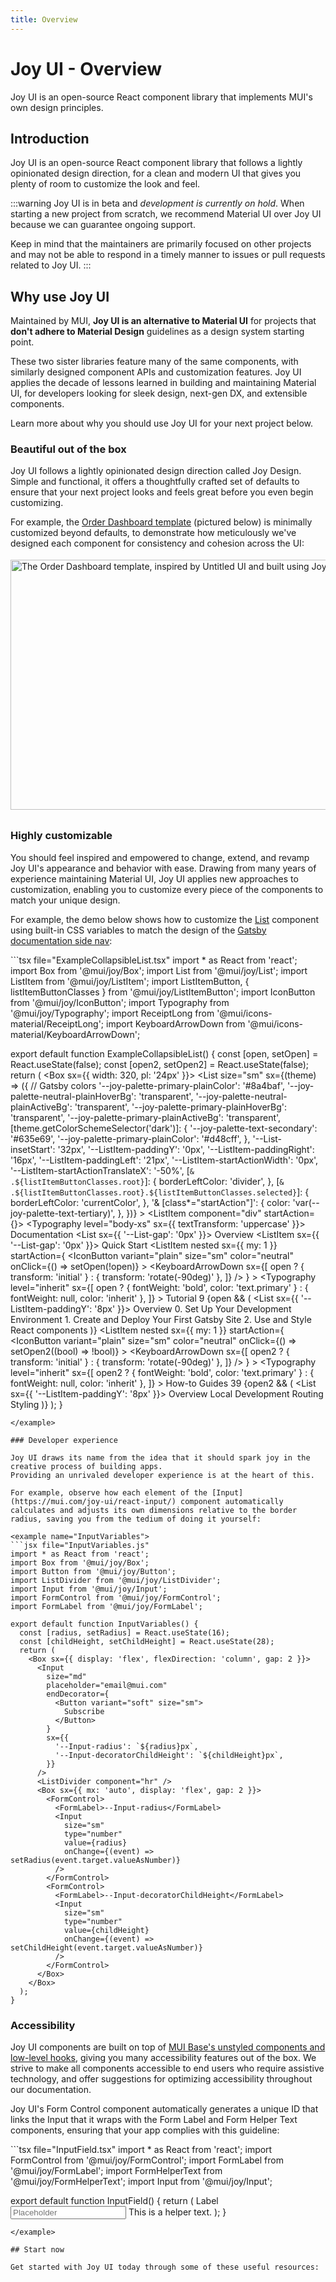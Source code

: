 ```yaml
---
title: Overview
---
```


# Joy UI - Overview

Joy UI is an open-source React component library that implements MUI's own design principles.

## Introduction

Joy UI is an open-source React component library that follows a lightly opinionated design direction, for a clean and modern UI that gives you plenty of room to customize the look and feel.

:::warning
Joy UI is in beta and _development is currently on hold_.
When starting a new project from scratch, we recommend Material UI over Joy UI because we can guarantee ongoing support.

Keep in mind that the maintainers are primarily focused on other projects and may not be able to respond in a timely manner to issues or pull requests related to Joy UI.
:::

## Why use Joy UI

Maintained by MUI, **Joy UI is an alternative to Material UI** for projects that **don't adhere to Material Design** guidelines as a design system starting point.

These two sister libraries feature many of the same components, with similarly designed component APIs and customization features.
Joy UI applies the decade of lessons learned in building and maintaining Material UI, for developers looking for sleek design, next-gen DX, and extensible components.

Learn more about why you should use Joy UI for your next project below.

### Beautiful out of the box

Joy UI follows a lightly opinionated design direction called Joy Design.
Simple and functional, it offers a thoughtfully crafted set of defaults to ensure that your next project looks and feels great before you even begin customizing.

For example, the [Order Dashboard template](https://mui.com/joy-ui/getting-started/templates/order-dashboard/) (pictured below) is minimally customized beyond defaults, to demonstrate how meticulously we've designed each component for consistency and cohesion across the UI:

<img src="/static/joy-ui/overview/order-dashboard.png" style="width: 814px; margin-top: 4px; margin-bottom: 8px;" alt="The Order Dashboard template, inspired by Untitled UI and built using Joy UI with very little customizations." width="1628" height="400" />

### Highly customizable

You should feel inspired and empowered to change, extend, and revamp Joy UI's appearance and behavior with ease.
Drawing from many years of experience maintaining Material UI, Joy UI applies new approaches to customization, enabling you to customize every piece of the components to match your unique design.

For example, the demo below shows how to customize the [List](https://mui.com/joy-ui/react-list/) component using built-in CSS variables to match the design of the [Gatsby documentation side nav](https://www.gatsbyjs.com/docs/):

<example name="ExampleCollapsibleList">
```tsx file="ExampleCollapsibleList.tsx"
import * as React from 'react';
import Box from '@mui/joy/Box';
import List from '@mui/joy/List';
import ListItem from '@mui/joy/ListItem';
import ListItemButton, { listItemButtonClasses } from '@mui/joy/ListItemButton';
import IconButton from '@mui/joy/IconButton';
import Typography from '@mui/joy/Typography';
import ReceiptLong from '@mui/icons-material/ReceiptLong';
import KeyboardArrowDown from '@mui/icons-material/KeyboardArrowDown';

export default function ExampleCollapsibleList() {
  const [open, setOpen] = React.useState(false);
  const [open2, setOpen2] = React.useState(false);
  return (
    <Box sx={{ width: 320, pl: '24px' }}>
      <List
        size="sm"
        sx={(theme) => ({
          // Gatsby colors
          '--joy-palette-primary-plainColor': '#8a4baf',
          '--joy-palette-neutral-plainHoverBg': 'transparent',
          '--joy-palette-neutral-plainActiveBg': 'transparent',
          '--joy-palette-primary-plainHoverBg': 'transparent',
          '--joy-palette-primary-plainActiveBg': 'transparent',
          [theme.getColorSchemeSelector('dark')]: {
            '--joy-palette-text-secondary': '#635e69',
            '--joy-palette-primary-plainColor': '#d48cff',
          },
          '--List-insetStart': '32px',
          '--ListItem-paddingY': '0px',
          '--ListItem-paddingRight': '16px',
          '--ListItem-paddingLeft': '21px',
          '--ListItem-startActionWidth': '0px',
          '--ListItem-startActionTranslateX': '-50%',
          [`& .${listItemButtonClasses.root}`]: {
            borderLeftColor: 'divider',
          },
          [`& .${listItemButtonClasses.root}.${listItemButtonClasses.selected}`]: {
            borderLeftColor: 'currentColor',
          },
          '& [class*="startAction"]': {
            color: 'var(--joy-palette-text-tertiary)',
          },
        })}
      >
        <ListItem nested>
          <ListItem component="div" startAction={<ReceiptLong />}>
            <Typography level="body-xs" sx={{ textTransform: 'uppercase' }}>
              Documentation
            </Typography>
          </ListItem>
          <List sx={{ '--List-gap': '0px' }}>
            <ListItem>
              <ListItemButton selected>Overview</ListItemButton>
            </ListItem>
          </List>
        </ListItem>
        <ListItem sx={{ '--List-gap': '0px' }}>
          <ListItemButton>Quick Start</ListItemButton>
        </ListItem>
        <ListItem
          nested
          sx={{ my: 1 }}
          startAction={
            <IconButton
              variant="plain"
              size="sm"
              color="neutral"
              onClick={() => setOpen(!open)}
            >
              <KeyboardArrowDown
                sx={[
                  open ? { transform: 'initial' } : { transform: 'rotate(-90deg)' },
                ]}
              />
            </IconButton>
          }
        >
          <ListItem>
            <Typography
              level="inherit"
              sx={[
                open
                  ? { fontWeight: 'bold', color: 'text.primary' }
                  : { fontWeight: null, color: 'inherit' },
              ]}
            >
              Tutorial
            </Typography>
            <Typography component="span" level="body-xs">
              9
            </Typography>
          </ListItem>
          {open && (
            <List sx={{ '--ListItem-paddingY': '8px' }}>
              <ListItem>
                <ListItemButton>Overview</ListItemButton>
              </ListItem>
              <ListItem>
                <ListItemButton>
                  0. Set Up Your Development Environment
                </ListItemButton>
              </ListItem>
              <ListItem>
                <ListItemButton>
                  1. Create and Deploy Your First Gatsby Site
                </ListItemButton>
              </ListItem>
              <ListItem>
                <ListItemButton>2. Use and Style React components</ListItemButton>
              </ListItem>
            </List>
          )}
        </ListItem>
        <ListItem
          nested
          sx={{ my: 1 }}
          startAction={
            <IconButton
              variant="plain"
              size="sm"
              color="neutral"
              onClick={() => setOpen2((bool) => !bool)}
            >
              <KeyboardArrowDown
                sx={[
                  open2 ? { transform: 'initial' } : { transform: 'rotate(-90deg)' },
                ]}
              />
            </IconButton>
          }
        >
          <ListItem>
            <Typography
              level="inherit"
              sx={[
                open2
                  ? { fontWeight: 'bold', color: 'text.primary' }
                  : { fontWeight: null, color: 'inherit' },
              ]}
            >
              How-to Guides
            </Typography>
            <Typography component="span" level="body-xs">
              39
            </Typography>
          </ListItem>
          {open2 && (
            <List sx={{ '--ListItem-paddingY': '8px' }}>
              <ListItem>
                <ListItemButton>Overview</ListItemButton>
              </ListItem>
              <ListItem>
                <ListItemButton>Local Development</ListItemButton>
              </ListItem>
              <ListItem>
                <ListItemButton>Routing</ListItemButton>
              </ListItem>
              <ListItem>
                <ListItemButton>Styling</ListItemButton>
              </ListItem>
            </List>
          )}
        </ListItem>
      </List>
    </Box>
  );
}
```
</example>

### Developer experience

Joy UI draws its name from the idea that it should spark joy in the creative process of building apps.
Providing an unrivaled developer experience is at the heart of this.

For example, observe how each element of the [Input](https://mui.com/joy-ui/react-input/) component automatically calculates and adjusts its own dimensions relative to the border radius, saving you from the tedium of doing it yourself:

<example name="InputVariables">
```jsx file="InputVariables.js"
import * as React from 'react';
import Box from '@mui/joy/Box';
import Button from '@mui/joy/Button';
import ListDivider from '@mui/joy/ListDivider';
import Input from '@mui/joy/Input';
import FormControl from '@mui/joy/FormControl';
import FormLabel from '@mui/joy/FormLabel';

export default function InputVariables() {
  const [radius, setRadius] = React.useState(16);
  const [childHeight, setChildHeight] = React.useState(28);
  return (
    <Box sx={{ display: 'flex', flexDirection: 'column', gap: 2 }}>
      <Input
        size="md"
        placeholder="email@mui.com"
        endDecorator={
          <Button variant="soft" size="sm">
            Subscribe
          </Button>
        }
        sx={{
          '--Input-radius': `${radius}px`,
          '--Input-decoratorChildHeight': `${childHeight}px`,
        }}
      />
      <ListDivider component="hr" />
      <Box sx={{ mx: 'auto', display: 'flex', gap: 2 }}>
        <FormControl>
          <FormLabel>--Input-radius</FormLabel>
          <Input
            size="sm"
            type="number"
            value={radius}
            onChange={(event) => setRadius(event.target.valueAsNumber)}
          />
        </FormControl>
        <FormControl>
          <FormLabel>--Input-decoratorChildHeight</FormLabel>
          <Input
            size="sm"
            type="number"
            value={childHeight}
            onChange={(event) => setChildHeight(event.target.valueAsNumber)}
          />
        </FormControl>
      </Box>
    </Box>
  );
}
```
</example>

### Accessibility

Joy UI components are built on top of [MUI Base's unstyled components and low-level hooks](https://mui.com/base-ui/getting-started/), giving you many accessibility features out of the box.
We strive to make all components accessible to end users who require assistive technology, and offer suggestions for optimizing accessibility throughout our documentation.

Joy UI's Form Control component automatically generates a unique ID that links the Input that it wraps with the Form Label and Form Helper Text components, ensuring that your app complies with this guideline:

<example name="InputField">
```tsx file="InputField.tsx"
import * as React from 'react';
import FormControl from '@mui/joy/FormControl';
import FormLabel from '@mui/joy/FormLabel';
import FormHelperText from '@mui/joy/FormHelperText';
import Input from '@mui/joy/Input';

export default function InputField() {
  return (
    <FormControl>
      <FormLabel>Label</FormLabel>
      <Input placeholder="Placeholder" />
      <FormHelperText>This is a helper text.</FormHelperText>
    </FormControl>
  );
}
```
</example>

## Start now

Get started with Joy UI today through some of these useful resources: